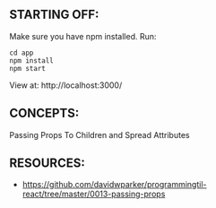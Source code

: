 ## STARTING OFF:

Make sure you have npm installed.
Run:
```
cd app
npm install
npm start
```

View at: http://localhost:3000/

## CONCEPTS:

Passing Props To Children and Spread Attributes

## RESOURCES:

* https://github.com/davidwparker/programmingtil-react/tree/master/0013-passing-props
